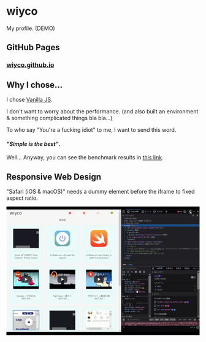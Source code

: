 # wiyco
My profile. (DEMO)

## GitHub Pages
### [wiyco.github.io](https://wiyco.github.io/)

## Why I chose...
I chose [Vanilla JS](http://vanilla-js.com/).

I don't want to worry about the performance. (and also built an environment & something complicated things bla bla...)

To who say "You're a fucking idiot" to me, I want to send this word.

#### ***"Simple is the best"***.

Well... Anyway, you can see the benchmark results in [this link](https://krausest.github.io/js-framework-benchmark/current.html).

## Responsive Web Design
"Safari (iOS & macOS)" needs a dummy element before the iframe to fixed aspect ratio.

![Preview](img/responsive.gif)
